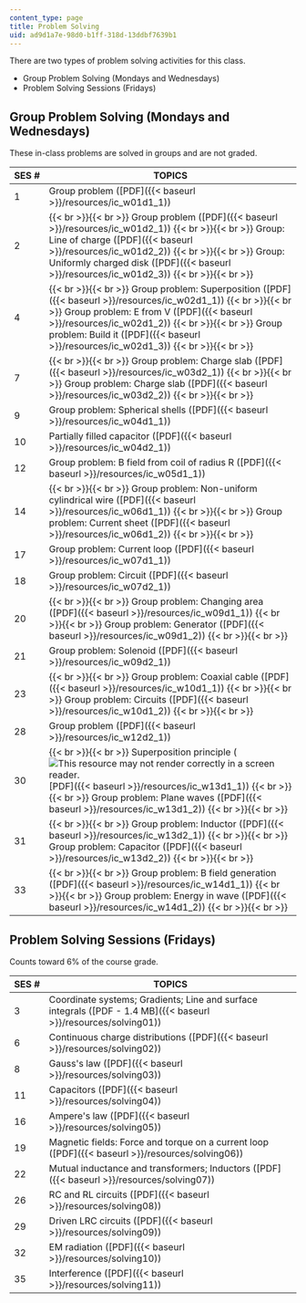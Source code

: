 ```yaml
---
content_type: page
title: Problem Solving
uid: ad9d1a7e-98d0-b1ff-318d-13ddbf7639b1
---
```


There are two types of problem solving activities for this class.

*   Group Problem Solving (Mondays and Wednesdays)
*   Problem Solving Sessions (Fridays)

Group Problem Solving (Mondays and Wednesdays)
----------------------------------------------

These in-class problems are solved in groups and are not graded.

| SES # | TOPICS |
| --- | --- |
| 1 | Group problem ([PDF]({{< baseurl >}}/resources/ic_w01d1_1)) |
| 2 |  {{< br >}}{{< br >}} Group problem ([PDF]({{< baseurl >}}/resources/ic_w01d2_1)) {{< br >}}{{< br >}} Group: Line of charge ([PDF]({{< baseurl >}}/resources/ic_w01d2_2)) {{< br >}}{{< br >}} Group: Uniformly charged disk ([PDF]({{< baseurl >}}/resources/ic_w01d2_3)) {{< br >}}{{< br >}}  |
| 4 |  {{< br >}}{{< br >}} Group problem: Superposition ([PDF]({{< baseurl >}}/resources/ic_w02d1_1)) {{< br >}}{{< br >}} Group problem: E from V ([PDF]({{< baseurl >}}/resources/ic_w02d1_2)) {{< br >}}{{< br >}} Group problem: Build it ([PDF]({{< baseurl >}}/resources/ic_w02d1_3)) {{< br >}}{{< br >}}  |
| 7 |  {{< br >}}{{< br >}} Group problem: Charge slab ([PDF]({{< baseurl >}}/resources/ic_w03d2_1)) {{< br >}}{{< br >}} Group problem: Charge slab ([PDF]({{< baseurl >}}/resources/ic_w03d2_2)) {{< br >}}{{< br >}}  |
| 9 | Group problem: Spherical shells ([PDF]({{< baseurl >}}/resources/ic_w04d1_1)) |
| 10 | Partially filled capacitor ([PDF]({{< baseurl >}}/resources/ic_w04d2_1)) |
| 12 | Group problem: B field from coil of radius R ([PDF]({{< baseurl >}}/resources/ic_w05d1_1)) |
| 14 |  {{< br >}}{{< br >}} Group problem: Non-uniform cylindrical wire ([PDF]({{< baseurl >}}/resources/ic_w06d1_1)) {{< br >}}{{< br >}} Group problem: Current sheet ([PDF]({{< baseurl >}}/resources/ic_w06d1_2)) {{< br >}}{{< br >}}  |
| 17 | Group problem: Current loop ([PDF]({{< baseurl >}}/resources/ic_w07d1_1)) |
| 18 | Group problem: Circuit ([PDF]({{< baseurl >}}/resources/ic_w07d2_1)) |
| 20 |  {{< br >}}{{< br >}} Group problem: Changing area ([PDF]({{< baseurl >}}/resources/ic_w09d1_1)) {{< br >}}{{< br >}} Group problem: Generator ([PDF]({{< baseurl >}}/resources/ic_w09d1_2)) {{< br >}}{{< br >}}  |
| 21 | Group problem: Solenoid ([PDF]({{< baseurl >}}/resources/ic_w09d2_1)) |
| 23 |  {{< br >}}{{< br >}} Group problem: Coaxial cable ([PDF]({{< baseurl >}}/resources/ic_w10d1_1)) {{< br >}}{{< br >}} Group problem: Circuits ([PDF]({{< baseurl >}}/resources/ic_w10d1_2)) {{< br >}}{{< br >}}  |
| 28 | Group problem ([PDF]({{< baseurl >}}/resources/ic_w12d2_1)) |
| 30 |  {{< br >}}{{< br >}} Superposition principle (![This resource may not render correctly in a screen reader.](/images/inacessible.gif)[PDF]({{< baseurl >}}/resources/ic_w13d1_1)) {{< br >}}{{< br >}} Group problem: Plane waves ([PDF]({{< baseurl >}}/resources/ic_w13d1_2)) {{< br >}}{{< br >}}  |
| 31 |  {{< br >}}{{< br >}} Group problem: Inductor ([PDF]({{< baseurl >}}/resources/ic_w13d2_1)) {{< br >}}{{< br >}} Group problem: Capacitor ([PDF]({{< baseurl >}}/resources/ic_w13d2_2)) {{< br >}}{{< br >}}  |
| 33 |  {{< br >}}{{< br >}} Group problem: B field generation ([PDF]({{< baseurl >}}/resources/ic_w14d1_1)) {{< br >}}{{< br >}} Group problem: Energy in wave ([PDF]({{< baseurl >}}/resources/ic_w14d1_2)) {{< br >}}{{< br >}}  

Problem Solving Sessions (Fridays)
----------------------------------

Counts toward 6% of the course grade.

| SES # | TOPICS |
| --- | --- |
| 3 | Coordinate systems; Gradients; Line and surface integrals ([PDF - 1.4 MB]({{< baseurl >}}/resources/solving01)) |
| 6 | Continuous charge distributions ([PDF]({{< baseurl >}}/resources/solving02)) |
| 8 | Gauss's law ([PDF]({{< baseurl >}}/resources/solving03)) |
| 11 | Capacitors ([PDF]({{< baseurl >}}/resources/solving04)) |
| 16 | Ampere's law ([PDF]({{< baseurl >}}/resources/solving05)) |
| 19 | Magnetic fields: Force and torque on a current loop ([PDF]({{< baseurl >}}/resources/solving06)) |
| 22 | Mutual inductance and transformers; Inductors ([PDF]({{< baseurl >}}/resources/solving07)) |
| 26 | RC and RL circuits ([PDF]({{< baseurl >}}/resources/solving08)) |
| 29 | Driven LRC circuits ([PDF]({{< baseurl >}}/resources/solving09)) |
| 32 | EM radiation ([PDF]({{< baseurl >}}/resources/solving10)) |
| 35 | Interference ([PDF]({{< baseurl >}}/resources/solving11))